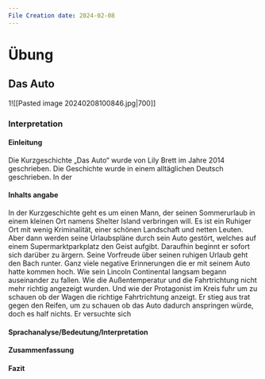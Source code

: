 ```yaml
---
File Creation date: 2024-02-08
---
```

# Übung
## Das Auto
1![[Pasted image 20240208100846.jpg|700]]

### Interpretation
#### Einleitung
Die Kurzgeschichte „Das Auto“ wurde von Lily Brett im Jahre 2014 geschrieben. Die Geschichte wurde in einem alltäglichen Deutsch geschrieben. In der 
#### Inhalts angabe
In der Kurzgeschichte geht es um einen Mann, der seinen Sommerurlaub in einem kleinen Ort namens Shelter Island verbringen will. Es ist ein Ruhiger Ort mit wenig Kriminalität, einer schönen Landschaft und netten Leuten. Aber dann werden seine Urlaubspläne durch sein Auto gestört, welches auf einem Supermarktparkplatz den Geist aufgibt. 
Daraufhin beginnt er sofort sich darüber zu ärgern. Seine Vorfreude über seinen ruhigen Urlaub geht den Bach runter. Ganz viele negative Erinnerungen die er mit seinem Auto hatte kommen hoch. Wie sein Lincoln Continental langsam begann auseinander zu fallen. Wie die Außentemperatur und die Fahrtrichtung nicht mehr richtig angezeigt wurden. Und wie der Protagonist im Kreis fuhr um zu schauen ob der Wagen die richtige Fahrtrichtung anzeigt.
Er stieg aus trat gegen den Reifen, um zu schauen ob das Auto dadurch anspringen würde, doch es half nichts. Er versuchte sich 
#### Sprachanalyse/Bedeutung/Interpretation

#### Zusammenfassung
#### Fazit